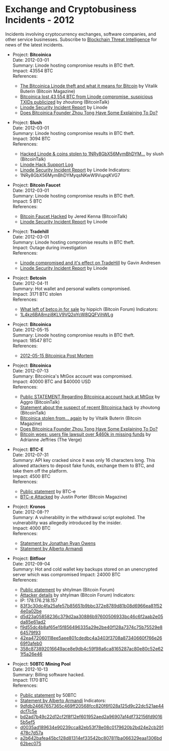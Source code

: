 Exchange and Cryptobusiness Incidents - 2012
============================================

Incidents involving cryptocurrency exchanges, software companies, and other service businesses. Subscribe to [Blockchain Threat Intelligence](https://blockthreat.substack.com/) for news of the latest incidents.

* Project: **Bitcoinica**  
  Date: 2012-03-01  
  Summary: Linode hosting compromise results in BTC theft.  
  Impact: 43554 BTC  
  References:  
    * [The Bitcoinica Linode theft and what it means for Bitcoin](https://bitcoinmagazine.com/business/the-bitcoinica-linode-theft-and-what-it-means-for-bitcoin-1330805009) by Vitalik Buterin (Bitcoin Magazine)
    * [Bitcoinica lost 43,554 BTC from Linode compromise, suspicious TXIDs publicized](https://bitcointalk.org/index.php?topic=66979.0) by zhoutong (BitcoinTalk)
    * [Linode Security Incident Report](https://web.archive.org/web/20120302143922/http://status.linode.com/2012/03/manager-security-incident.html) by Linode
    * [Does Bitcoinica Founder Zhou Tong Have Some Explaining To Do?](https://www.ccn.com/bitcoinica-founder-zhou-tong-explaining/)

* Project: **Slush**  
  Date: 2012-03-01  
  Summary: Linode hosting compromise results in BTC theft.  
  Impact: 3094 BTC  
  References:  
    * [Hacked Linode & coins stolen to 1NRy8GbX56MymBhDYM...](https://bitcointalk.org/index.php?topic=66916.0) by slush (BitcoinTalk)
    * [Linode Hack Support Log](https://pastebin.com/UW7iT5fj)
    * [Linode Security Incident Report](https://web.archive.org/web/20120302143922/http://status.linode.com/2012/03/manager-security-incident.html) by Linode
  Indicators:
    * 1NRy8GbX56MymBhDYMyqsNKwW9VupqKVG7

* Project: **Bitcoin Faucet**  
  Date: 2012-03-01  
  Summary: Linode hosting compromise results in BTC theft.  
  Impact: 5 BTC  
  References:  
    * [Bitcoin Faucet Hacked](https://bitcointalk.org/index.php?topic=67022.0) by Jered Kenna (BitcoinTalk)
    * [Linode Security Incident Report](https://web.archive.org/web/20120302143922/http://status.linode.com/2012/03/manager-security-incident.html) by Linode


* Project: **Tradehill**  
  Date: 2012-03-01  
  Summary: Linode hosting compromise results in BTC theft.  
  Impact: Outage during investigation  
  References:  
    * [Linode compromised and it's effect on TradeHill](https://gavintech.blogspot.com/2012/03/bitcoin-faucet-hacked.html) by Gavin Andresen
    * [Linode Security Incident Report](https://web.archive.org/web/20120302143922/http://status.linode.com/2012/03/manager-security-incident.html) by Linode

* Project: **Betcoin**  
  Date: 2012-04-11  
  Summary: Hot wallet and personal wallets compromised.  
  Impact: 3171 BTC stolen  
  References:  
    * [What left of betco.in for sale](https://bitcointalk.org/index.php?topic=82100.0) by hippich (Bitcoin Forum)
  Indicators:
    * [1L4kz6BA8mzi8KLV9VQ2pYcW8QQFVihWLg](https://blockchair.com/bitcoin/address/1L4kz6BA8mzi8KLV9VQ2pYcW8QQFVihWLg)

* Project: **Bitcoinica**  
  Date: 2012-05-15  
  Summary: Linode hosting compromise results in BTC theft.  
  Impact: 18547 BTC  
  References:  
    * [2012-05-15 Bitcoinica Post Mortem](https://web.archive.org/web/20120613023839/https://bitcoinica.com/)

* Project: **Bitcoinica**  
  Date: 2012-07-13  
  Summary: Bitcoinica's MtGox account was compromised.  
  Impact: 40000 BTC and $40000 USD  
  References:  
    * [Public STATEMENT Regarding Bitcoinica account hack at MtGox](https://bitcointalk.org/index.php?topic=95738.0) by Aggro (BitcoinTalk)
    * [Statement about the suspect of recent Bitcoinica hack](https://bitcointalk.org/index.php?topic=95795.0) by zhoutong (BitcoinTalk)
    * [Bitcoinica stolen from... again](https://bitcoinmagazine.com/business/bitcoinica-stolen-from-again) by by Vitalik Buterin (Bitcoin Magazine)
    * [Does Bitcoinica Founder Zhou Tong Have Some Explaining To Do?](https://www.ccn.com/bitcoinica-founder-zhou-tong-explaining/)
    * [Bitcoin woes: users file lawsuit over $460k in missing funds](https://www.theverge.com/2012/8/10/3233711/second-bitcoin-lawsuit-is-filed-in-california) by Adrianne Jeffries (The Verge)

* Project: **BTC-E**  
  Date: 2012-07-31  
  Summary: API key cracked since it was only 16 characters long. This allowed attackers to deposit fake funds, exchange them to BTC, and take them off the platform.  
  Impact: 4500 BTC  
  References:  
    * [Public statement](https://web.archive.org/web/20121119200602/https://btc-e.com/news/81) by BTC-e
    * [BTC-e Attacked](https://bitcoinmagazine.com/business/btc-e-attacked-1343738085) by Justin Porter (Bitcoin Magazine)

* Project: **Kronos**  
  Date: 2012-08-??  
  Summary: A vulnerability in the withdrawal script exploited. The vulnerability was allegedly introduced by the insider.  
  Impact: 4000 BTC  
  References:  
    * [Statement by Jonathan Ryan Owens](https://bitcointalk.org/index.php?topic=101098.0) 
    * [Statement by Alberto Armandi](https://bitcointalk.org/index.php?topic=101109.msg1105479#msg1105479)

* Project: **Bitfloor**  
  Date: 2012-09-04  
  Summary: Hot and cold wallet key backups stored on an unencrypted server which was compromised
  Impact: 24000 BTC  
  References:  
    * [Public statement](https://bitcointalk.org/index.php?topic=105818.0) by shtylman (Bitcoin Forum)
    * [Attacker details](https://bitcointalk.org/index.php?topic=105819.0) by shtylman (Bitcoin Forum)
  Indicators:
    * IP: 178.176.218.157
    * [83f3c30dc4fa25afe57b85651b9bbc372e8789d81b08d6966ea81f524e0a02be](https://blockchair.com/bitcoin/transaction/83f3c30dc4fa25afe57b85651b9bbc372e8789d81b08d6966ea81f524e0a02be)
    * [d5d23a05858236c379d2aa30886b97600506933bc46c6f2aab2e05da85e61ad2](https://blockchair.com/bitcoin/transaction/d5d23a05858236c379d2aa30886b97600506933bc46c6f2aab2e05da85e61ad2)
    * [f9d55dc4b8af65e15f856496335a29e2be40f128a7374c75b75529e864579f93](https://blockchair.com/bitcoin/transaction/f9d55dc4b8af65e15f856496335a29e2be40f128a7374c75b75529e864579f93)
    * [42ea472060118ee5aee801cdedbc4a3403f3708a87340660f766e2669f0afeb0](https://blockchair.com/bitcoin/transaction/42ea472060118ee5aee801cdedbc4a3403f3708a87340660f766e2669f0afeb0)
    * [358c873892016649ace8e9db4c59f98a6ca8165287ac80e80c52e621f5a26e46](https://blockchair.com/bitcoin/transaction/358c873892016649ace8e9db4c59f98a6ca8165287ac80e80c52e621f5a26e46)

* Project: **50BTC Mining Pool**  
  Date: 2012-10-13  
  Summary: Billing software hacked.  
  Impact: 1170 BTC  
  References:  
    * [Public statement](https://web.archive.org/web/20131207051749/https://50btc.com/news/status_update_en) by 50BTC
    * [Statement by Alberto Armandi](https://bitcointalk.org/index.php?topic=101109.msg1105479#msg1105479)
  Indicators:
    * [9dfdb24667657365c469ff20568fcc820f6f028a125d9c22dc521ae44dcf7c5e](https://blockchair.com/bitcoin/transaction/9dfdb24667657365c469ff20568fcc820f6f028a125d9c22dc521ae44dcf7c5e)
    * [bd2ad7b49c22d12cf2f8f12ef601952aed2a96907af4df732156fd90165b5ef5](https://blockchair.com/bitcoin/transaction/bd2ad7b49c22d12cf2f8f12ef601952aed2a96907af4df732156fd90165b5ef5)
    * [d0035ad189634e90239cca82eb53f78e08c0179620b2bd24e2cb291478c7d57a](https://blockchair.com/bitcoin/transaction/d0035ad189634e90239cca82eb53f78e08c0179620b2bd24e2cb291478c7d57a)
    * [a2b642bafea45bc128d81314ef33542bc807811ba066329eaa1306bd62bec075](https://blockchair.com/bitcoin/transaction/a2b642bafea45bc128d81314ef33542bc807811ba066329eaa1306bd62bec075)